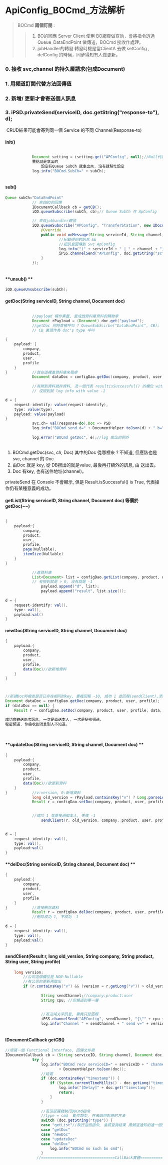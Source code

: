 # ApiConfig_BOCmd_方法解析

>BOCmd **兩個訂閱** :
>
>>1. BO的回應 Server Client 使用 BO網頁做查詢，會將指令透過 Queue_DataEndPoint 做傳送，BOCmd 接收作處理。
>>2. jobHandler的轉發  轉發時機是當ClientA 去做 setConfig , delConfig 的時候，同步得知有人做更新。



### 0. 接收 svc,channel  的持久層請求(包成Document)

### 1. 用頻道訂閱代替方法回傳值 

### 2. 新增/ 更新才會寄送個人訊息 

### 3.  iPSD.privateSend(serviceID, doc.getString("response-to"), d);

​	CRUD結果可能會寄到同一個 Service 的不同 Channel(Response-to)

#### **init()**

```java

            Document setting = isetting.get("APConfig", null);//Null代表版本
            重點就是拿出的
                設定有Queue SubCh 就拿出來, 沒有就幫忙設定 
            log.info("BOCmd.SubCh=" + subCh);
     
```



#### **sub()**

```java
Queue subCh="DataEndPoint" 
            // 來自BO的回應
            IDocumentCallback cb = getCB();
            iQD.queueSubscribe(subCh, cb);// Queue SubCh 在 ApConfig

            // 來自jobhandler轉發
            iQD.queueSubscribe("APConfig", "TransferStation", new IDocumentCallback() {
                @Override
                public void onMessage(String serviceId, String channel, Document doc) {
              			//紀錄得到的訊息 && 
                    	//把訊息回傳到 Svc ApConfig
                        log.info("(" + serviceId + " | " + channel + ")" + DocumentHelper.toJson(doc));
                        iPSS.channelSend("APConfig", doc.getString("sc"), doc.getString("msg"));
                }
            });
   
```

#### **unsub() **

```java
iQD.queueUnsubscribe(subCh);
```



#### getDoc(String serviceID, String channel, Document doc)

```java
			
			//payload 稱作乘載, 當成放資料庫資料的購物車
            Document rPayload = (Document) doc.get("payload"); 
			//getDoc 何時會被呼叫 ? QueueSubScirbe("DataEndPoint", CB);
			// CB 裏頭作為 doc's type 呼叫 
        
{
    payload: {
        company,
        product,
        user,
        profile
    }
}			//就在這裡進資料庫來租廖
            Document dataDoc = configDao.getDoc(company, product, user, profile);
			
			//有撈到資料就存資料, 及一個代表 resultisSuccessful() 的欄位 with value 1
   			// 沒撈到就 log info with value -1

d = {
    request-identify: value(request-identify),
    type: value(type),
    payload: value(payload)
}
			svc,ch= val(response-do),Doc => PSD         
            log.info("BOCmd send d=" + DocumentHelper.toJson(d) + " b=" + isSent);
    
            log.error("BOCmd getDoc", e);//log 拋出的例外
        
```

1.  BOCmd.getDoc(svc, ch, Doc) 其中的Doc 從哪裡來 ? 	不知道, 但應該也是 svc, channel 的 Doc
2. 由Doc 就是 key, 從 DB撈出的就是value, 最後再打額外的訊息, 由 送出去。
3. Doc 有key, 也有送件地址(channel)。 

privateSend 在 Console 不會顯示, 但是 Result.isSuccessful()  is  True, 代表操作仍有某種意義的成功。

#### **getList(String serviceID, String channel, Document doc)**  等價於 getDoc(~~)

```java

{
    payload:{
        company,
        product,
        user,
        profile,
        page(Nullable),
        itemSize(Nullable)
    }
}   

			//進資料庫
            List<Document> list = configDao.getList(company, product, user, profile, page, itemSize);	
			// 有撈到就是 > 0, 沒有就是 -1
        		payload.append("d", list);
                payload.append("result", list.size());
           
d = {
    request-identify: val(),
    type: val(),
    payload:val()
}

```

#### **newDoc(String serviceID, String channel, Document doc)**

```java
{
    payload:{
        company,
        product,
        user,
        profile,
        data(Doc)//欲新增資料
    }
}   



//新建Doc時檢查是否已存在相同的key, 重複回報 -10, 成功 1 並回報(sendClient),添加失敗 -1
Document dataDoc = configDao.getDoc(company, product, user, profile); 
if (dataDoc == null) {
    Result r = configDao.setDoc(company, product, user, profile, data, 0);

成功會轉送兩次訊息, 一次是直送本人, 一次是秘密頻道。
秘密頻道, 你接收到消息別人不知道。

   
```

#### **updateDoc(String serviceID, String channel, Document doc) **

```java
{
    payload:{
        company,
        product,
        user,
        profile,
        data(Doc)//欲更新資料
    }
}   		//v:version, 0:新增資料
            long old_version = rPayload.containsKey("v") ? Long.parseLong(rPayload.getString("v")) : 0L;
            Result r = configDao.setDoc(company, product, user, profile, data, old_version);

			
			//成功 1 並直接通知本人, 失敗 -1
                sendClient(r, old_version, company, product, user, profile);

             
d = {
    request-identify: val(),
    type: val(),
    payload:val()
}
```

#### **delDoc(String serviceID, String channel, Document doc)  **

```java
{
    payload:{
        company,
        product,
        user,
        profile
    }
}   		//直接刪除資料
            Result r = configDao.delDoc(company, product, user, profile);
			//刪除成功 1, 不成功 -1
           
d = {
    request-identify: val(),
    type: val(),
    payload:val()
}
```



#### **sendClient(Result r, long old_version, String company, String product, String user, String profile)**

```java
    long version;
		//公司這個欄位是 NON-Nullable
		//有公司的更新再取出
        if (r.containsKey("v") && (version = r.getLong("v")) > old_version && company != null) {
  
                String sendChannel;//company:product:user
                String cpu; //但頻道到哪一層
              
				
                //寄送純文字訊息, 畢竟只是回報
                iPSS.channelSend("APConfig", sendChannel, "{\"" + cpu + "\":{\"" + profile + "\":" + version + "}}");
                log.info("Channel " + sendChannel + " send v=" + version);
        
```

####  IDocumentCallback getCB()

```java
//填寫一個 Functional Interface, 回傳文件用
IDocumentCallback cb = (String serviceID, String channel, Document doc) -> {
            try {
                log.info("BOCmd recv serviceID=" + serviceID + " channel=" + channel + " doc="
                        + DocumentHelper.toJson(doc));
                //延遲
                if (doc.containsKey("timestamp")) {
                    if (System.currentTimeMillis() - doc.getLong("timestamp") > 10000) {
                        log.info("[Delay]" + doc.get("timestamp"));
                        return;
                    }
                }
				
                //若沒延遲就執行BOCmd指令
                //type = cmd  動作類型, 在去調用對應的方法
                switch (doc.getString("type")) {
                case "getList"//執行這個指令, 會將查詢結果 用頻道通知給通一個Service下的另一個Channel(看Doc)
                case "getDoc"  
                case "newDoc" 
                case "updateDoc"  
                case "delDoc"
                    log.info("BOCmd no such bo cmd");
                }
              //=================================CallBack實體=====================================  
                
  

```


